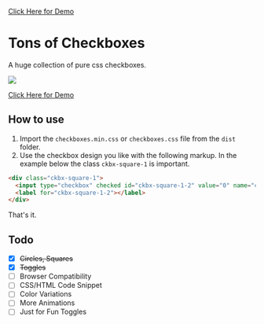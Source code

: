 <a href="https://hunzaboy.github.io/CSS-Checkbox-Library/">Click Here for Demo</a>

# Tons of Checkboxes
A huge collection of pure css checkboxes.

<img src="https://hunzaboy.github.io/CSS-Checkbox-Library/screen.png">

<a href="https://hunzaboy.github.io/CSS-Checkbox-Library/">Click Here for Demo</a>



## How to use
1. Import the `checkboxes.min.css` or `checkboxes.css` file from the `dist` folder.
2. Use the checkbox design you like with the following markup. In the example below the class `ckbx-square-1` is important.

```HTML
<div class="ckbx-square-1">
  <input type="checkbox" checked id="ckbx-square-1-2" value="0" name="ckbx-square-1">
  <label for="ckbx-square-1-2"></label>
</div>
```

That's it. 



## Todo

- [x] ~~Circles, Squares~~
- [x] ~~Toggles~~
- [ ] Browser Compatibility
- [ ] CSS/HTML Code Snippet
- [ ] Color Variations
- [ ] More Animations
- [ ] Just for Fun Toggles
